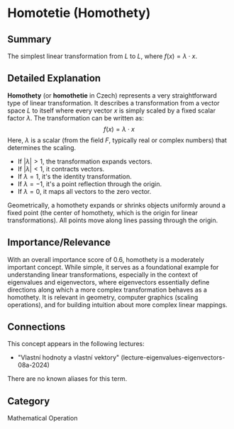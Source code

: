 # Homotetie (Homothety)

## Summary
The simplest linear transformation from $L$ to $L$, where $f(x) = \lambda \cdot x$.

## Detailed Explanation
**Homothety** (or **homothetie** in Czech) represents a very straightforward type of linear transformation. It describes a transformation from a vector space $L$ to itself where every vector $x$ is simply scaled by a fixed scalar factor $\lambda$. The transformation can be written as:
$$f(x) = \lambda \cdot x$$
Here, $\lambda$ is a scalar (from the field $F$, typically real or complex numbers) that determines the scaling.

*   If $|\lambda| > 1$, the transformation expands vectors.
*   If $|\lambda| < 1$, it contracts vectors.
*   If $\lambda = 1$, it's the identity transformation.
*   If $\lambda = -1$, it's a point reflection through the origin.
*   If $\lambda = 0$, it maps all vectors to the zero vector.

Geometrically, a homothety expands or shrinks objects uniformly around a fixed point (the center of homothety, which is the origin for linear transformations). All points move along lines passing through the origin.

## Importance/Relevance
With an overall importance score of 0.6, homothety is a moderately important concept. While simple, it serves as a foundational example for understanding linear transformations, especially in the context of eigenvalues and eigenvectors, where eigenvectors essentially define directions along which a more complex transformation behaves as a homothety. It is relevant in geometry, computer graphics (scaling operations), and for building intuition about more complex linear mappings.

## Connections
This concept appears in the following lectures:
*   "Vlastní hodnoty a vlastní vektory" (lecture-eigenvalues-eigenvectors-08a-2024)

There are no known aliases for this term.

## Category
Mathematical Operation